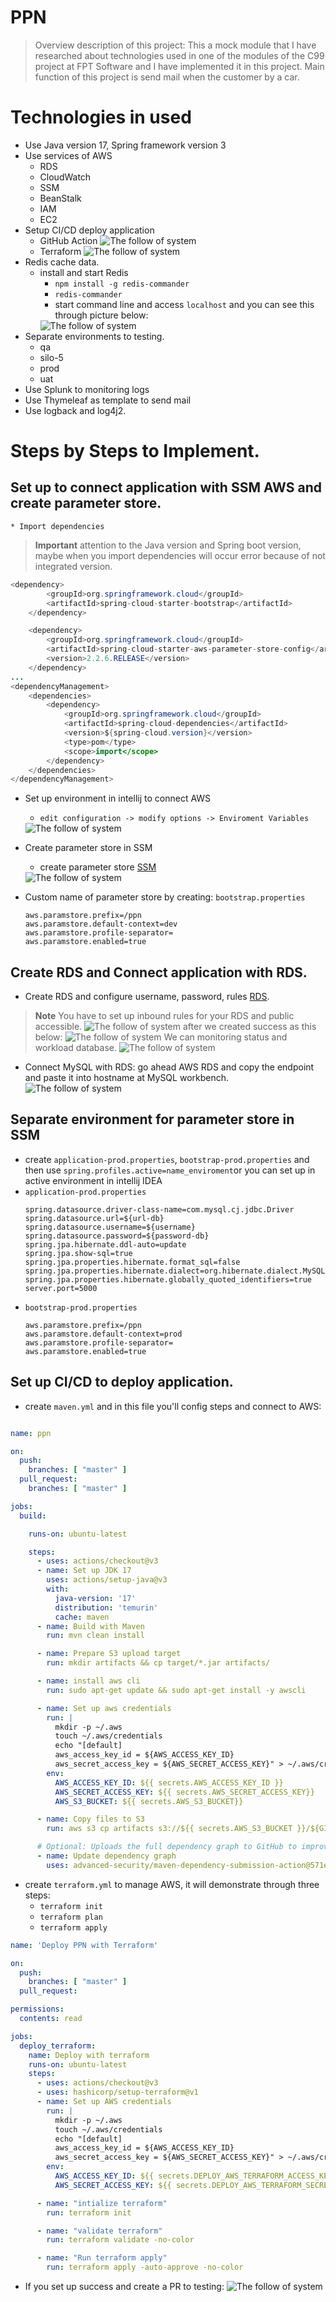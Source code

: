 # PPN
>Overview description of this project: This a mock module that I have researched about technologies used in one of the modules of the C99 project at FPT Software and I have implemented it in this project. Main function of this project is send mail when the customer by a car.
# Technologies in used
- Use Java version 17, Spring framework version 3
- Use services of AWS
  * RDS
  * CloudWatch
  * SSM
  * BeanStalk
  * IAM
  * EC2
- Setup CI/CD deploy application
  * GitHub Action
    <picture>
        <source media="(prefers-color-scheme: dark)" srcset="https://github.com/letung999/PPN/blob/3ab0c21b73442dab3ccf658db810a7f21aeea5cf/images/JavaCI.png?raw=true">
        <source media="(prefers-color-scheme: light)" srcset="https://github.com/letung999/PPN/blob/3ab0c21b73442dab3ccf658db810a7f21aeea5cf/images/JavaCI.png?raw=true">
        <img alt="The follow of system" src="https://github.com/letung999/PPN/blob/3ab0c21b73442dab3ccf658db810a7f21aeea5cf/images/JavaCI.png?raw=true">
    </picture>
  * Terraform
    <picture>
        <source media="(prefers-color-scheme: dark)" srcset="https://github.com/letung999/PPN/blob/dev/images/TerraformCD.png?raw=true">
        <source media="(prefers-color-scheme: light)" srcset="https://github.com/letung999/PPN/blob/dev/images/TerraformCD.png?raw=true">
        <img alt="The follow of system" src="https://github.com/letung999/PPN/blob/dev/images/TerraformCD.png?raw=true">
    </picture>
- Redis cache data.
    * install and start Redis
        * `npm install -g redis-commander`
        * `redis-commander`
        *  start command line and access `localhost` and you can see this through picture below:
        <picture>
                <source media="(prefers-color-scheme: dark)" srcset="https://github.com/letung999/PPN/blob/dev/images/Redis.png?raw=true">
                <source media="(prefers-color-scheme: light)" srcset="https://github.com/letung999/PPN/blob/dev/images/Redis.png?raw=true">
                <img alt="The follow of system" src="https://github.com/letung999/PPN/blob/dev/images/Redis.png?raw=true">
        </picture>
- Separate environments to testing.
  * qa
  * silo-5
  * prod
  * uat
- Use Splunk to monitoring logs
- Use Thymeleaf as template to send mail
- Use logback and log4j2.

# Steps by Steps to Implement.

## Set up to connect application with SSM AWS and create parameter store.
    * Import dependencies
> **Important**
> attention to the Java version and Spring boot version, maybe when you import dependencies will occur error because of not integrated version.
  ``` java
  <dependency>
          <groupId>org.springframework.cloud</groupId>
          <artifactId>spring-cloud-starter-bootstrap</artifactId>
      </dependency>

      <dependency>
          <groupId>org.springframework.cloud</groupId>
          <artifactId>spring-cloud-starter-aws-parameter-store-config</artifactId>
          <version>2.2.6.RELEASE</version>
      </dependency>
  ...
  <dependencyManagement>
      <dependencies>
          <dependency>
              <groupId>org.springframework.cloud</groupId>
              <artifactId>spring-cloud-dependencies</artifactId>
              <version>${spring-cloud.version}</version>
              <type>pom</type>
              <scope>import</scope>
          </dependency>
      </dependencies>
  </dependencyManagement>
  ```
- Set up environment in intellij to connect AWS
    * `edit configuration -> modify options -> Enviroment Variables`
    <picture>
            <source media="(prefers-color-scheme: dark)" srcset="https://raw.githubusercontent.com/letung999/PPN/cbde070e36c6f8be4724dfd36c01c6d958e275e3/images/EnviromentIntellj_AWS.png">
            <source media="(prefers-color-scheme: light)" srcset="https://raw.githubusercontent.com/letung999/PPN/cbde070e36c6f8be4724dfd36c01c6d958e275e3/images/EnviromentIntellj_AWS.png">
            <img alt="The follow of system" src="https://raw.githubusercontent.com/letung999/PPN/cbde070e36c6f8be4724dfd36c01c6d958e275e3/images/EnviromentIntellj_AWS.png">
    </picture>
- Create parameter store in SSM
    * create parameter store [SSM](https://docs.aws.amazon.com/systems-manager/latest/userguide/parameter-create-console.html)
    <picture>
            <source media="(prefers-color-scheme: dark)" srcset="https://raw.githubusercontent.com/letung999/PPN/cbde070e36c6f8be4724dfd36c01c6d958e275e3/images/SSM.png">
            <source media="(prefers-color-scheme: light)" srcset="https://raw.githubusercontent.com/letung999/PPN/cbde070e36c6f8be4724dfd36c01c6d958e275e3/images/SSM.png">
            <img alt="The follow of system" src="https://raw.githubusercontent.com/letung999/PPN/cbde070e36c6f8be4724dfd36c01c6d958e275e3/images/SSM.png">
    </picture>
    
- Custom name of parameter store by creating: `bootstrap.properties`
    ``` properties
    aws.paramstore.prefix=/ppn
    aws.paramstore.default-context=dev
    aws.paramstore.profile-separator=
    aws.paramstore.enabled=true

## Create RDS and Connect application with RDS.
- Create RDS and configure username, password, rules [RDS](https://aws.amazon.com/getting-started/hands-on/create-mysql-db/).
> **Note** 
> You have to set up inbound rules for your RDS and public accessible.
    <picture>
        <source media="(prefers-color-scheme: dark)" srcset="https://github.com/letung999/PPN/blob/dev/images/Rules_RDS.png?raw=true">
        <source media="(prefers-color-scheme: light)" srcset="https://github.com/letung999/PPN/blob/dev/images/Rules_RDS.png?raw=true">
        <img alt="The follow of system" src="https://github.com/letung999/PPN/blob/dev/images/Rules_RDS.png?raw=true">
    </picture>
> after we created success as this below:
    <picture>
        <source media="(prefers-color-scheme: dark)" srcset="https://github.com/letung999/PPN/blob/dev/images/RDS.png?raw=true">
        <source media="(prefers-color-scheme: light)" srcset="https://github.com/letung999/PPN/blob/dev/images/RDS.png?raw=true">
        <img alt="The follow of system" src="https://github.com/letung999/PPN/blob/dev/images/RDS.png?raw=true">
    </picture>
> We can monitoring status and workload database.
    <picture>
        <source media="(prefers-color-scheme: dark)" srcset="https://github.com/letung999/PPN/blob/dev/images/RDS_monitoring.png?raw=true">
        <source media="(prefers-color-scheme: light)" srcset="https://github.com/letung999/PPN/blob/dev/images/RDS_monitoring.png?raw=true">
        <img alt="The follow of system" src="https://github.com/letung999/PPN/blob/dev/images/RDS_monitoring.png?raw=true">
    </picture>


- Connect MySQL with RDS: go ahead AWS RDS and copy the endpoint and paste it into hostname at MySQL workbench.
    <picture>
          <source media="(prefers-color-scheme: dark)" srcset="https://raw.githubusercontent.com/letung999/PPN/dev/images/RDS_local.png">
          <source media="(prefers-color-scheme: light)" srcset="https://raw.githubusercontent.com/letung999/PPN/dev/images/RDS_local.png">
          <img alt="The follow of system" src="https://raw.githubusercontent.com/letung999/PPN/dev/images/RDS_local.png">
    </picture>
## Separate environment for parameter store in SSM


- create `application-prod.properties`, `bootstrap-prod.properties` and then use `spring.profiles.active=name_enviroment`or you can set up in active environment in intellij IDEA
- `application-prod.properties`
    ``` properties
    spring.datasource.driver-class-name=com.mysql.cj.jdbc.Driver
    spring.datasource.url=${url-db}
    spring.datasource.username=${username}
    spring.datasource.password=${password-db}
    spring.jpa.hibernate.ddl-auto=update
    spring.jpa.show-sql=true
    spring.jpa.properties.hibernate.format_sql=false
    spring.jpa.properties.hibernate.dialect=org.hibernate.dialect.MySQL55Dialect
    spring.jpa.properties.hibernate.globally_quoted_identifiers=true
    server.port=5000
    ```
- `bootstrap-prod.properties`
    ``` properties
    aws.paramstore.prefix=/ppn
    aws.paramstore.default-context=prod
    aws.paramstore.profile-separator=
    aws.paramstore.enabled=true
    ```

## Set up CI/CD to deploy application.

* create `maven.yml` and in this file you'll config steps and connect to AWS:
```yaml

name: ppn

on:
  push:
    branches: [ "master" ]
  pull_request:
    branches: [ "master" ]

jobs:
  build:

    runs-on: ubuntu-latest

    steps:
      - uses: actions/checkout@v3
      - name: Set up JDK 17
        uses: actions/setup-java@v3
        with:
          java-version: '17'
          distribution: 'temurin'
          cache: maven
      - name: Build with Maven
        run: mvn clean install

      - name: Prepare S3 upload target
        run: mkdir artifacts && cp target/*.jar artifacts/

      - name: install aws cli
        run: sudo apt-get update && sudo apt-get install -y awscli

      - name: Set up aws credentials
        run: |
          mkdir -p ~/.aws
          touch ~/.aws/credentials
          echo "[default]
          aws_access_key_id = ${AWS_ACCESS_KEY_ID}
          aws_secret_access_key = ${AWS_SECRET_ACCESS_KEY}" > ~/.aws/credentials
        env:
          AWS_ACCESS_KEY_ID: ${{ secrets.AWS_ACCESS_KEY_ID }}
          AWS_SECRET_ACCESS_KEY: ${{ secrets.AWS_SECRET_ACCESS_KEY}}
          AWS_S3_BUCKET: ${{ secrets.AWS_S3_BUCKET}}

      - name: Copy files to S3
        run: aws s3 cp artifacts s3://${{ secrets.AWS_S3_BUCKET }}/${GITHUB_SHA::7}/ --recursive --region us-east-1

      # Optional: Uploads the full dependency graph to GitHub to improve the quality of Dependabot alerts this repository can receive
      - name: Update dependency graph
        uses: advanced-security/maven-dependency-submission-action@571e99aab1055c2e71a1e2309b9691de18d6b7d6

```
* create `terraform.yml` to manage AWS, it will demonstrate through three steps:
  * `terraform init`
  * `terraform plan`
  * `terraform apply`

```yaml
name: 'Deploy PPN with Terraform'

on:
  push:
    branches: [ "master" ]
  pull_request:

permissions:
  contents: read

jobs:
  deploy_terraform:
    name: Deploy with terraform
    runs-on: ubuntu-latest
    steps:
      - uses: actions/checkout@v3
      - uses: hashicorp/setup-terraform@v1
      - name: Set up AWS credentials
        run: |
          mkdir -p ~/.aws
          touch ~/.aws/credentials
          echo "[default]
          aws_access_key_id = ${AWS_ACCESS_KEY_ID}
          aws_secret_access_key = ${AWS_SECRET_ACCESS_KEY}" > ~/.aws/credentials
        env: 
          AWS_ACCESS_KEY_ID: ${{ secrets.DEPLOY_AWS_TERRAFORM_ACCESS_KEY_ID }}
          AWS_SECRET_ACCESS_KEY: ${{ secrets.DEPLOY_AWS_TERRAFORM_SECRET_ACCESS_KEY }}

      - name: "intialize terraform"
        run: terraform init

      - name: "validate terraform"
        run: terraform validate -no-color

      - name: "Run terraform apply"
        run: terraform apply -auto-approve -no-color

```
* If you set up success and create a PR to testing:
  <picture>
      <source media="(prefers-color-scheme: dark)" srcset="https://github.com/letung999/PPN/blob/dev/images/CICD.png?raw=true">
      <source media="(prefers-color-scheme: light)" srcset="https://github.com/letung999/PPN/blob/dev/images/CICD.png?raw=true">
      <img alt="The follow of system" src="https://github.com/letung999/PPN/blob/dev/images/CICD.png?raw=true">
  </picture>